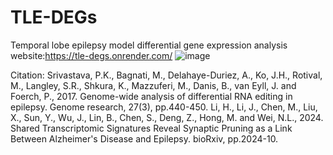 # TLE-DEGs
Temporal lobe epilepsy model differential gene expression analysis
website:https://tle-degs.onrender.com/
![image](https://github.com/user-attachments/assets/3087ca26-038e-4a6a-a4ec-0ed1d5848479)

Citation:
Srivastava, P.K., Bagnati, M., Delahaye-Duriez, A., Ko, J.H., Rotival, M., Langley, S.R., Shkura, K., Mazzuferi, M., Danis, B., van Eyll, J. and Foerch, P., 2017. Genome-wide analysis of differential RNA editing in epilepsy. Genome research, 27(3), pp.440-450.
Li, H., Li, J., Chen, M., Liu, X., Sun, Y., Wu, J., Lin, B., Chen, S., Deng, Z., Hong, M. and Wei, N.L., 2024. Shared Transcriptomic Signatures Reveal Synaptic Pruning as a Link Between Alzheimer's Disease and Epilepsy. bioRxiv, pp.2024-10.
